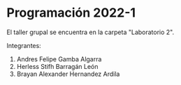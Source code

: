 # Programación 2022-1

El taller grupal se encuentra en la carpeta "Laboratorio 2".


Integrantes: 
1. Andres Felipe Gamba Algarra
2. Herless Stifh Barragán León  
3. Brayan Alexander Hernandez Ardila
